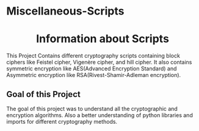 
# Miscellaneous-Scripts

<h1 align="center">Information about Scripts</h1>
This Project Contains different cryptography scripts containing block ciphers like Feistel cipher, Vigenère cipher, and hill cipher. It also contains symmetric encryption like AES(Advanced Encryption Standard) and Asymmetric encryption like RSA(Rivest-Shamir-Adleman encryption).
<h2>Goal of this Project</h2>
The goal of this project was to understand all the cryptographic and encryption algorithms. Also a better understanding of python libraries and imports for different cryptography methods.
